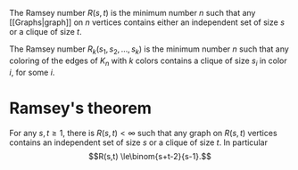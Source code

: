 The Ramsey number $R(s, t)$ is the minimum number $n$ such that any [[Graphs|graph]] on $n$ vertices contains either an independent set of size $s$ or a clique of size $t$.

The Ramsey number $R_k(s_1, s_2, \dots , s_k)$ is the minimum number $n$ such that any coloring of the edges of $K_n$ with $k$ colors contains a clique of size $s_i$ in color $i$, for some $i$.

# Ramsey's theorem

For any $s,t\ge 1$, there is $R(s,t)<\infty$ such that any graph on $R(s,t)$ vertices contains an independent set of size $s$ or a clique of size $t$. In particular
$$R(s,t) \le\binom{s+t-2}{s-1}.$$